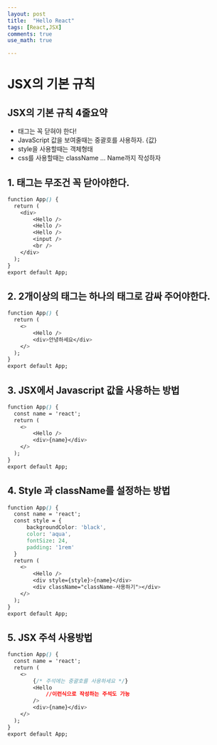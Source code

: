 ```yaml
---
layout: post
title:  "Hello React"
tags: [React,JSX]
comments: true
use_math: true

---
```

# JSX의 기본 규칙


## JSX의 기본 규칙 4줄요약
* 태그는 꼭 닫혀야 한다!
* JavaScript 값을 보여줄때는 중괄호를 사용하자. {값}
* style을 사용할때는 객체형태
* css를 사용할때는 className ... Name까지 작성하자

## 1. 태그는 무조건 꼭 닫아야한다.
```css
function App() {
  return (
    <div>
        <Hello />
        <Hello />
        <Hello />
        <input />
        <br />
    </div>
  );
}
export default App;
```
## 2. 2개이상의 태그는 하나의 태그로 감싸 주어야한다. 
```css
function App() {
  return (
    <>
        <Hello />
        <div>안녕하세요</div>
    </>
  );
}
export default App;
```
## 3. JSX에서 Javascript 값을 사용하는 방법 
```css
function App() {
  const name = 'react';
  return (
    <>
        <Hello />
        <div>{name}</div>
    </>
  );
}
export default App;
```
## 4. Style 과 className를 설정하는 방법 
```css
function App() {
  const name = 'react';
  const style = {
      backgroundColor: 'black',
      color: 'aqua',
      fontSize: 24,
      padding: '1rem'
  }
  return (
    <>
        <Hello />
        <div style={style}>{name}</div>
        <div className="className-사용하기"></div>
    </>
  );
}
export default App;
```
## 5. JSX 주석 사용방법
```css
function App() {
  const name = 'react';
  return (
    <>
        {/* 주석에는 중괄호를 사용하세요 */}
        <Hello 
            //이런식으로 작성하는 주석도 가능
        />
        <div>{name}</div>
    </>
  );
}
export default App;
```
